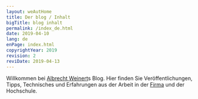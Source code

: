 ```yaml
---
layout: weAutHome
title: Der blog / Inhalt
bigTitle: blog inhalt
permalink: /index_de.html
date: 2019-04-10
lang: de
enPage: index.html 
copyrightYear: 2019
revision: 2
reviDate: 2019-04-13 
---
```

Willkommen bei 
[Albrecht Weinert](https://a-weinert.de/ "Prof. Dr.-Ing. Albrecht Weinert")s
Blog. Hier finden Sie Veröffentlichungen, Tipps, Technisches und Erfahrungen aus der Arbeit in der 
[Firma](https://weinert-automation.de/ "weinert-automation - Entwicklung Dienste Beratung") und der Hochschule.
